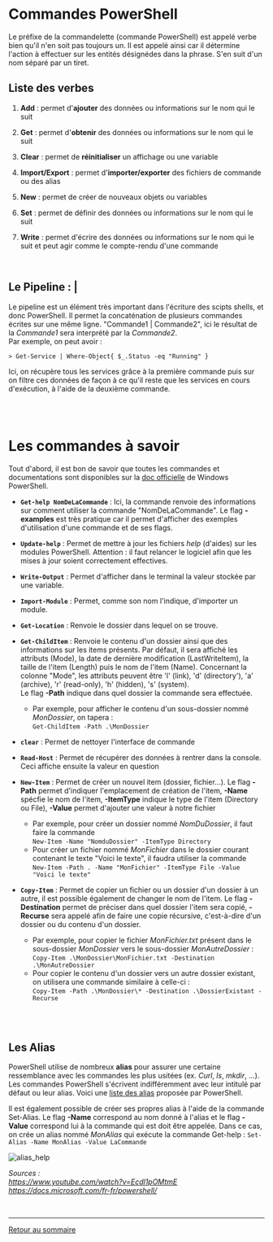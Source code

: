 # Commandes PowerShell

Le préfixe de la commandelette (commande PowerShell) est appelé verbe bien qu'il n'en soit pas toujours un. Il est appelé ainsi car il détermine l'action à effectuer sur les entités désignédes dans la phrase. S'en suit d'un nom séparé par un tiret.

## Liste des verbes

1. **Add** : permet d'**ajouter** des données ou informations sur le nom qui le suit

2. **Get** : permet d'**obtenir** des données ou informations sur le nom qui le suit
3. **Clear** : permet de **réinitialiser** un affichage ou une variable
4. **Import/Export** : permet d'**importer/exporter** des fichiers de commande ou des alias
5. **New** : permet de créer de nouveaux objets ou variables
6. **Set** : permet de définir des données ou informations sur le nom qui le suit
7. **Write** : permet d'écrire des données ou informations sur le nom qui le suit et peut agir comme le compte-rendu d'une commande

<br>

## Le Pipeline : **|**

Le pipeline est un élément très important dans l'écriture des scipts shells, et donc PowerShell. Il permet la concaténation de plusieurs commandes écrites sur une même ligne. "Commande1 | Commande2", ici le résultat de la *Commande1* sera interprété par la *Commande2*.  
Par exemple, on peut avoir :

    > Get-Service | Where-Object{ $_.Status -eq "Running" }

Ici, on récupère tous les services grâce à la première commande puis sur on filtre ces données de façon à ce qu'il reste que les services en cours d'exécution, à l'aide de la deuxième commande.

<br>
<br>

# Les commandes à savoir

Tout d'abord, il est bon de savoir que toutes les commandes et documentations sont disponibles sur la [doc officielle](https://docs.microsoft.com/fr-fr/powershell/) de Windows PowerShell.

- **`Get-help NomDeLaCommande`** : Ici, la commande renvoie des informations sur comment utiliser la commande "NomDeLaCommande". Le flag **-examples** est très pratique car il permet d'afficher des exemples d'utilisation d'une commande et de ses flags.

- **`Update-help`** : Permet de mettre à jour les fichiers *help* (d'aides) sur les modules PowerShell. Attention : il faut relancer le logiciel afin que les mises à jour soient correctement effectives.

- **`Write-Output`** : Permet d'afficher dans le terminal la valeur stockée par une variable.

- **`Import-Module`** : Permet, comme son nom l'indique, d'importer un module.

- **`Get-Location`** : Renvoie le dossier dans lequel on se trouve.

- **`Get-ChildItem`** : Renvoie le contenu d'un dossier ainsi que des informations sur les items présents. Par défaut, il sera affiché les attributs (Mode), la date de dernière modification (LastWriteItem), la taille de l'item (Length) puis le nom de l'item (Name). Concernant la colonne "Mode", les attributs peuvent être 'l' (link), 'd' (directory'), 'a' (archive), 'r' (read-only), 'h' (hidden), 's' (system).  
Le flag **-Path** indique dans quel dossier la commande sera effectuée.
    - Par exemple, pour afficher le contenu d'un sous-dossier nommé *MonDossier*, on tapera :  
    `Get-ChildItem -Path .\MonDossier`

- **`clear`** : Permet de nettoyer l'interface de commande 

- **`Read-Host`** : Permet de récupérer des données à rentrer dans la console. Ceci affiche ensuite la valeur en question

- **`New-Item`** : Permet de créer un nouvel item (dossier, fichier...). Le flag **-Path** permet d'indiquer l'emplacement de création de l'item, **-Name** spécfie le nom de l'item, **-ItemType** indique le type de l'item (Directory ou File), **-Value** permet d'ajouter une valeur à notre fichier
    - Par exemple, pour créer un dossier nommé *NomDuDossier*, il faut faire la commande  
    `New-Item -Name "NomduDossier" -ItemType Directory`
    - Pour créer un fichier nommé *MonFichier* dans le dossier courant contenant le texte "Voici le texte", il faudra utiliser la commande  
    `New-Item -Path . -Name "MonFichier" -ItemType File -Value "Voici le texte"`

- **`Copy-Item`** : Permet de copier un fichier ou un dossier d'un dossier à un autre, il est possible également de changer le nom de l'item. Le flag **-Destination** permet de préciser dans quel dossier l'item sera copié, **-Recurse** sera appelé afin de faire une copie récursive, c'est-à-dire d'un dossier ou du contenu d'un dossier.
    - Par exemple, pour copier le fichier *MonFichier.txt* présent dans le sous-dossier *MonDossier* vers le sous-dossier *MonAutreDossier* :  
    `Copy-Item .\MonDossier\MonFichier.txt -Destination .\MonAutreDossier`
    - Pour copier le contenu d'un dossier vers un autre dossier existant, on utilisera une commande similaire à celle-ci :  
    `Copy-Item -Path .\MonDossier\* -Destination .\DossierExistant -Recurse`
<br>
<br>

## Les Alias

PowerShell utilise de nombreux **alias** pour assurer une certaine ressemblance avec les commandes les plus usitées (ex. *Curl*, *ls*, *mkdir*, ...). Les commandes PowerShell s'écrivent indifféremment avec leur intitulé par défaut ou leur alias.
Voici une [liste des alias](https://vulgumtechus.com/Liste_des_alias_dans_PowerShell) proposée par PowerShell.

Il est également possible de créer ses propres alias à l'aide de la commande Set-Alias. Le flag **-Name** correspond au nom donné à l'alias et le flag **-Value** correspond lui à la commande qui est doit être appelée.
Dans ce cas, on crée un alias nommé *MonAlias* qui exécute la commande Get-help :
`Set-Alias -Name MonAlias -Value LaCommande`  

![alias_help](../pictures/alias_help.PNG "Alias \"help\"")

*Sources :  
https://www.youtube.com/watch?v=Ecdl1pOMtmE  
https://docs.microsoft.com/fr-fr/powershell/*

<br>

---

[Retour au sommaire](https://github.com/NatSch45/linux/blob/master/Powershell/README.md)
